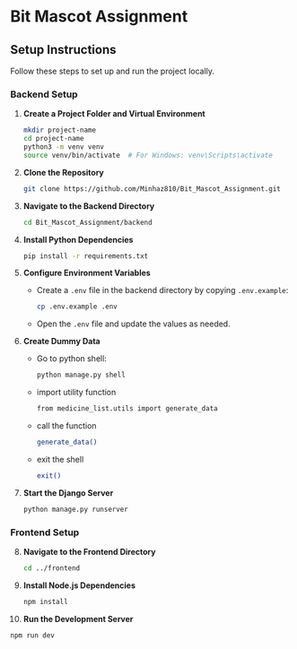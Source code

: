 # Bit Mascot Assignment

## Setup Instructions

Follow these steps to set up and run the project locally.

### Backend Setup

1. **Create a Project Folder and Virtual Environment**
   ```bash
   mkdir project-name
   cd project-name
   python3 -m venv venv
   source venv/bin/activate  # For Windows: venv\Scripts\activate

2. **Clone the Repository**
   ```bash
   git clone https://github.com/Minhaz810/Bit_Mascot_Assignment.git

3. **Navigate to the Backend Directory**
   ```bash
   cd Bit_Mascot_Assignment/backend

4. **Install Python Dependencies**
   ```bash
   pip install -r requirements.txt

5. **Configure Environment Variables**
   - Create a `.env` file in the backend directory by copying `.env.example`:
     
     ```bash
     cp .env.example .env
     ```
   - Open the `.env` file and update the values as needed.

6. **Create Dummy Data**
   - Go to python shell:
     
     ```bash
     python manage.py shell
     ```
   - import utility function
      ```bash
     from medicine_list.utils import generate_data
     ```
   - call the function
      ```bash
     generate_data()
     ```
   - exit the shell
      ```bash
     exit()
     ```

7. **Start the Django Server**
   ```bash
   python manage.py runserver

### Frontend Setup

8. **Navigate to the Frontend Directory**
   ```bash
   cd ../frontend
   
9. **Install Node.js Dependencies**
   ```bash
   npm install

10. **Run the Development Server**
   ```bash
   npm run dev
